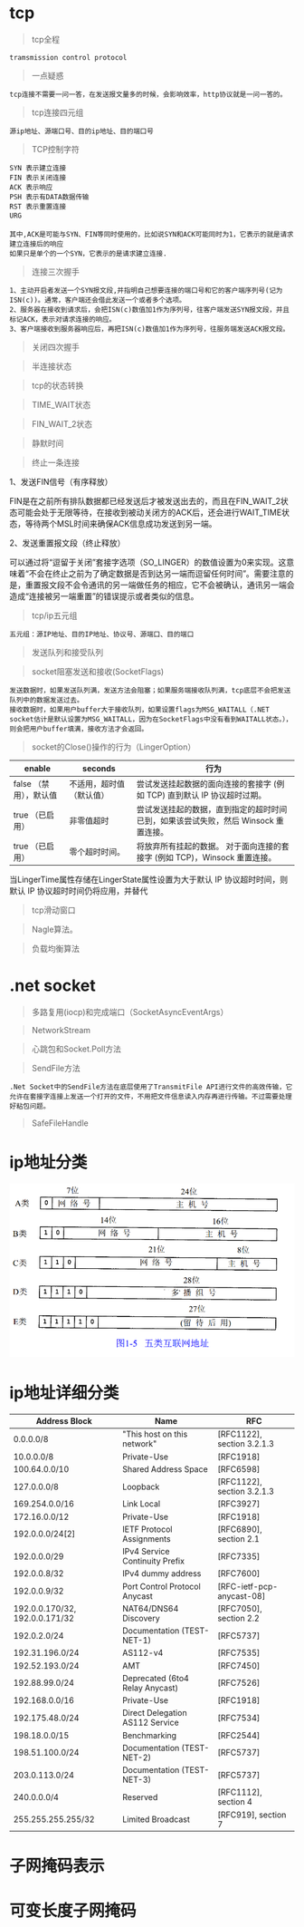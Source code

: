 # tcp

>tcp全程

    tramsmission control protocol

>一点疑惑

    tcp连接不需要一问一答，在发送报文量多的时候，会影响效率，http协议就是一问一答的。

>tcp连接四元组

    源ip地址、源端口号、目的ip地址、目的端口号

>TCP控制字符

    SYN 表示建立连接
    FIN 表示关闭连接
    ACK 表示响应
    PSH 表示有DATA数据传输
    RST 表示重置连接
    URG    

    其中,ACK是可能与SYN、FIN等同时使用的，比如说SYN和ACK可能同时为1，它表示的就是请求建立连接后的响应  
    如果只是单个的一个SYN，它表示的是请求建立连接.

>连接三次握手

    1、主动开启者发送一个SYN报文段,并指明自己想要连接的端口号和它的客户端序列号(记为ISN(c))。通常，客户端还会借此发送一个或者多个选项。
    2、服务器在接收到请求后，会把ISN(c)数值加1作为序列号，往客户端发送SYN报文段，并且标记ACK，表示对请求连接的响应。
    3、客户端接收到服务器响应后，再把ISN(c)数值加1作为序列号，往服务端发送ACK报文段。

>关闭四次握手

>半连接状态

>tcp的状态转换

>TIME_WAIT状态

>FIN_WAIT_2状态

>静默时间

>终止一条连接

1、发送FIN信号（有序释放）

FIN是在之前所有排队数据都已经发送后才被发送出去的，而且在FIN_WAIT_2状态可能会处于无限等待，在接收到被动关闭方的ACK后，还会进行WAIT_TIME状态，等待两个MSL时间来确保ACK信息成功发送到另一端。

2、发送重置报文段（终止释放）

可以通过将“逗留于关闭”套接字选项（SO_LINGER）的数值设置为0来实现。这意味着“不会在终止之前为了确定数据是否到达另一端而逗留任何时间”。需要注意的是，重置报文段不会令通讯的另一端做任务的相应，它不会被确认，通讯另一端会造成“连接被另一端重置”的错误提示或者类似的信息。


>tcp/ip五元组

    五元组：源IP地址、目的IP地址、协议号、源端口、目的端口

>发送队列和接受队列

>socket阻塞发送和接收(SocketFlags)

    发送数据时，如果发送队列满，发送方法会阻塞；如果服务端接收队列满，tcp底层不会把发送队列中的数据发送过去。
    接收数据时，如果用户buffer大于接收队列，如果设置flags为MSG_WAITALL（.NET socket估计是默认设置为MSG_WAITALL，因为在SocketFlags中没有看到WAITALL状态。），则会把用户buffer填满，接收方法才会返回。
>socket的Close()操作的行为（LingerOption）

|enable|seconds|行为
|--|--|--|
|false （禁用），默认值|不适用，超时值 （默认值）|尝试发送挂起数据的面向连接的套接字 (例如 TCP) 直到默认 IP 协议超时过期。
|true （已启用）|非零值超时|尝试发送挂起的数据，直到指定的超时时间已到，如果该尝试失败，然后 Winsock 重置连接。
|true （已启用）|零个超时时间。|将放弃所有挂起的数据。 对于面向连接的套接字 (例如 TCP)，Winsock 重置连接。

当LingerTime属性存储在LingerState属性设置为大于默认 IP 协议超时时间，则默认 IP 协议超时时间仍将应用，并替代

>tcp滑动窗口

>Nagle算法。


>负载均衡算法
# .net socket

>多路复用(iocp)和完成端口（SocketAsyncEventArgs）

>NetworkStream

>心跳包和Socket.Poll方法



>SendFile方法

    .Net Socket中的SendFile方法在底层使用了TransmitFile API进行文件的高效传输，它允许在套接字连接上发送一个打开的文件，不用把文件信息读入内存再进行传输。不过需要处理好粘包问题。

>SafeFileHandle

# ip地址分类

![ABCDE类ip地址](images/ABCDE类ip地址.png)

# ip地址详细分类

|Address Block                    |Name                              |RFC                       
|--|--|--|
|0.0.0.0/8                        |"This host on this network"       |[RFC1122], section 3.2.1.3
|10.0.0.0/8                       |Private-Use                       |[RFC1918]                 
|100.64.0.0/10                    |Shared Address Space              |[RFC6598]                 
|127.0.0.0/8                      |Loopback                          |[RFC1122], section 3.2.1.3
|169.254.0.0/16                   |Link Local                        |[RFC3927]                 
|172.16.0.0/12                    |Private-Use                       |[RFC1918]                 
|192.0.0.0/24[2]                  |IETF Protocol Assignments         |[RFC6890], section 2.1    
|192.0.0.0/29                     |IPv4 Service Continuity Prefix    |[RFC7335]                 
|192.0.0.8/32                     |IPv4 dummy address                |[RFC7600]                 
|192.0.0.9/32                     |Port Control Protocol Anycast     |[RFC-ietf-pcp-anycast-08] 
|192.0.0.170/32, 192.0.0.171/32   |NAT64/DNS64 Discovery             |[RFC7050], section 2.2    
|192.0.2.0/24                     |Documentation (TEST-NET-1)        |[RFC5737]                 
|192.31.196.0/24                  |AS112-v4                          |[RFC7535]                 
|192.52.193.0/24                  |AMT                               |[RFC7450]                 
|192.88.99.0/24                   |Deprecated (6to4 Relay Anycast)   |[RFC7526]                 
|192.168.0.0/16                   |Private-Use                       |[RFC1918]                 
|192.175.48.0/24                  |Direct Delegation AS112 Service   |[RFC7534]                 
|198.18.0.0/15                    |Benchmarking                      |[RFC2544]                 
|198.51.100.0/24                  |Documentation (TEST-NET-2)        |[RFC5737]                 
|203.0.113.0/24                   |Documentation (TEST-NET-3)        |[RFC5737]                 
|240.0.0.0/4                      |Reserved                          |[RFC1112], section 4      
|255.255.255.255/32               |Limited Broadcast                 |[RFC919], section 7 

# 子网掩码表示

# 可变长度子网掩码




